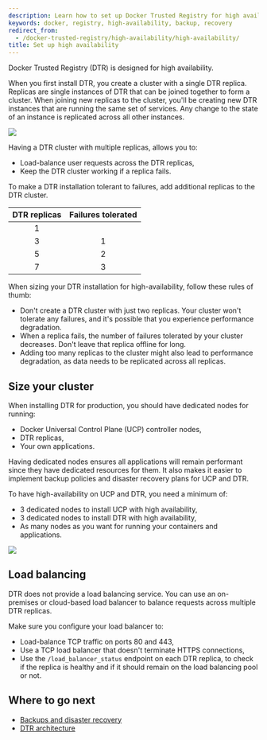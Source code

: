 ```yaml
---
description: Learn how to set up Docker Trusted Registry for high availability.
keywords: docker, registry, high-availability, backup, recovery
redirect_from:
  - /docker-trusted-registry/high-availability/high-availability/
title: Set up high availability
---
```

Docker Trusted Registry (DTR) is designed for high availability.

When you first install DTR, you create a cluster with a single DTR replica. Replicas are single instances of DTR that can be joined together to form a cluster. When joining new replicas to the cluster, you'll be creating new DTR instances that are running the same set of services. Any change to the state of an instance is replicated across all other instances.

![](../images/high-availability-1.png)

Having a DTR cluster with multiple replicas, allows you to:

* Load-balance user requests across the DTR replicas,
* Keep the DTR cluster working if a replica fails.

To make a DTR installation tolerant to failures, add additional replicas to the DTR cluster.

| DTR replicas | Failures tolerated |
|:------------:|:------------------:|
|      1       |                    |
|      3       |         1          |
|      5       |         2          |
|      7       |         3          |

When sizing your DTR installation for high-availability, follow these rules of thumb:

* Don't create a DTR cluster with just two replicas. Your cluster won't tolerate any failures, and it's possible that you experience performance degradation.
* When a replica fails, the number of failures tolerated by your cluster decreases. Don't leave that replica offline for long.
* Adding too many replicas to the cluster might also lead to performance degradation, as data needs to be replicated across all replicas.

## Size your cluster

When installing DTR for production, you should have dedicated nodes for running:

* Docker Universal Control Plane (UCP) controller nodes,
* DTR replicas,
* Your own applications.

Having dedicated nodes ensures all applications will remain performant since they have dedicated resources for them. It also makes it easier to implement backup policies and disaster recovery plans for UCP and DTR.

To have high-availability on UCP and DTR, you need a minimum of:

* 3 dedicated nodes to install UCP with high availability,
* 3 dedicated nodes to install DTR with high availability,
* As many nodes as you want for running your containers and applications.

![](../images/high-availability-2.png)

## Load balancing

DTR does not provide a load balancing service. You can use an on-premises or cloud-based load balancer to balance requests across multiple DTR replicas.

Make sure you configure your load balancer to:

* Load-balance TCP traffic on ports 80 and 443,
* Use a TCP load balancer that doesn't terminate HTTPS connections,
* Use the `/load_balancer_status` endpoint on each DTR replica, to check if the replica is healthy and if it should remain on the load balancing pool or not.

## Where to go next

* [Backups and disaster recovery](backups-and-disaster-recovery.md)
* [DTR architecture](../architecture.md)
